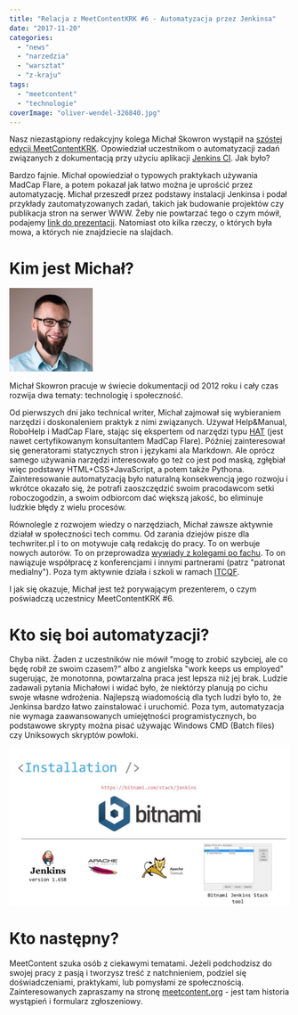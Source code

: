```yaml
---
title: "Relacja z MeetContentKRK #6 - Automatyzacja przez Jenkinsa"
date: "2017-11-20"
categories: 
  - "news"
  - "narzedzia"
  - "warsztat"
  - "z-kraju"
tags: 
  - "meetcontent"
  - "technologie"
coverImage: "oliver-wendel-326840.jpg"
---
```


Nasz niezastąpiony redakcyjny kolega Michał Skowron wystąpił na [szóstej edycji MeetContentKRK](http://meetcontent.org/Michal-Skowron/). Opowiedział uczestnikom o automatyzacji zadań związanych z dokumentacją przy użyciu aplikacji [Jenkins CI](https://jenkins.io/). Jak było?

Bardzo fajnie. Michał opowiedział o typowych praktykach używania MadCap Flare, a potem pokazał jak łatwo można je uprościć przez automatyzację. Michał przeszedł przez podstawy instalacji Jenkinsa i podał przykłady zautomatyzowanych zadań, takich jak budowanie projektów czy publikacja stron na serwer WWW. Żeby nie powtarzać tego o czym mówił, podajemy [link do prezentacji](https://www.slideshare.net/3diPoland/automate-documentation-publishing-with-jenkins-82095849). Natomiast oto kilka rzeczy, o których była mowa, a których nie znajdziecie na slajdach.

# Kim jest Michał?

[![](images/DSC6781-01-512x512-150x150.jpeg)](http://techwriter.pl/wp-content/uploads/2017/11/DSC6781-01-512x512.jpeg)

Michał Skowron pracuje w świecie dokumentacji od 2012 roku i cały czas rozwija dwa tematy: technologię i społeczność.

Od pierwszych dni jako technical writer, Michał zajmował się wybieraniem narzędzi i doskonaleniem praktyk z nimi związanych. Używał Help&Manual, RoboHelp i MadCap Flare, stając się ekspertem od narzędzi typu [HAT](https://en.wikipedia.org/wiki/Help_authoring_tool) (jest nawet certyfikowanym konsultantem MadCap Flare). Później zainteresował się generatorami statycznych stron i językami ala Markdown. Ale oprócz samego używania narzędzi interesowało go też co jest pod maską, zgłębiał więc podstawy HTML+CSS+JavaScript, a potem także Pythona. Zainteresowanie automatyzacją było naturalną konsekwencją jego rozwoju i wkrótce okazało się, że potrafi zaoszczędzić swoim pracodawcom setki roboczogodzin, a swoim odbiorcom dać większą jakość, bo eliminuje ludzkie błędy z wielu procesów.

Równolegle z rozwojem wiedzy o narzędziach, Michał zawsze aktywnie działał w społeczności tech commu. Od zarania dziejów pisze dla techwriter.pl i to on motywuje całą redakcję do pracy. To on werbuje nowych autorów. To on przeprowadza [wywiady z kolegami po fachu](http://techwriter.pl/tag/wywiad/). To on nawiązuje współpracę z konferencjami i innymi partnerami (patrz "patronat medialny"). Poza tym aktywnie działa i szkoli w ramach [ITCQF](http://itcqf.org/).

I jak się okazuje, Michał jest też porywającym prezenterem, o czym poświadczą uczestnicy MeetContentKRK #6.

# Kto się boi automatyzacji?

Chyba nikt. Żaden z uczestników nie mówił "mogę to zrobić szybciej, ale co będę robił ze swoim czasem?" albo z angielska "work keeps us employed" sugerując, że monotonna, powtarzalna praca jest lepsza niż jej brak. Ludzie zadawali pytania Michałowi i widać było, że niektórzy planują po cichu swoje własne wdrożenia. Najlepszą wiadomością dla tych ludzi było to, że Jenkinsa bardzo łatwo zainstalować i uruchomić. Poza tym, automatyzacja nie wymaga zaawansowanych umiejętności programistycznych, bo podstawowe skrypty można pisać używając Windows CMD (Batch files) czy Uniksowych skryptów powłoki.

[![](images/automate-documentation-publishing-with-jenkins-27-1024-1024x576.jpg)](http://techwriter.pl/wp-content/uploads/2017/11/automate-documentation-publishing-with-jenkins-27-1024.jpg)

# Kto następny?

MeetContent szuka osób z ciekawymi tematami. Jeżeli podchodzisz do swojej pracy z pasją i tworzysz treść z natchnieniem, podziel się doświadczeniami, praktykami, lub pomysłami ze społecznością. Zainteresowanych zapraszamy na stronę [meetcontent.org](http://meetcontent.org/) - jest tam historia wystąpień i formularz zgłoszeniowy.

